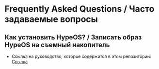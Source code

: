 # Frequently Asked Questions / Часто задаваемые вопросы

## Как установить HypeOS? / Записать образ HypeOS на съемный накопитель
- Ссылка на руководство, которое содержится в этом репозитории: [Ссылка](/docs/Install.md)
